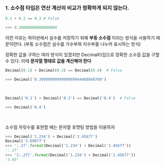 ### 1.  소수점 타입은 연산 계산의 비교가 정확하게 되지 않는다.

~~~python
0.1 + 0.2 == 0.3 # False

>>> 0.30000000000000004
~~~

이런 이유는 파이썬에서 실수를 저장하기 위해 __부동 소수점__ 이라는 방식을 사용하기 때문이란다. (부동 소수점은 실수를 가수부와 지수부를 나누어 표시하는 방식)   

정확한 값을 구하는 여러 방식이 있겠지만 Decimal타입으로 정확한 소수점 값을 구할 수 있다.
이때 __문자열 형태로 값을 계산해야 한다__    

~~~python
Decimal(0.1) + Decimal(0.3) == Decimal(0.4)  # False

>>> Decimal('0.3999999999999999944488848769')
~~~

<br>

~~~python
Decimal('0.1') + Decimal('0.3') == Decimal('0.4')  # False

>>> Decimal('0.4')
~~~

<br>

소수점 자릿수를 표현할 때는 문자열 포맷팅 방법을 이용하자
~~~python
>>> Decimal('1.234') + Decimal('2.45677')
Decimal('3.69077')
>>> ':.2f'.format(Decimal('1.234') + Decimal('2.45677'))
':.2f'
>>> '{:.2f}'.format(Decimal('1.234') + Decimal('2.45677'))
'3.69'
~~~